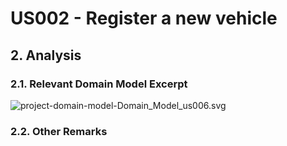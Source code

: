 # US002 - Register a new vehicle

## 2. Analysis

### 2.1. Relevant Domain Model Excerpt 
![project-domain-model-Domain_Model_us006.svg](02.analysis%2Fsvg%2Fproject-domain-model-Domain_Model_us006.svg)

### 2.2. Other Remarks
